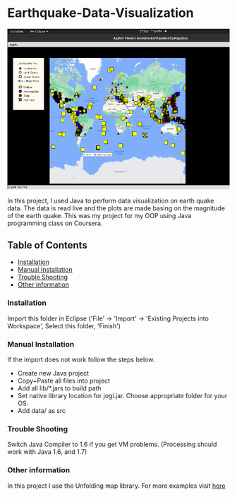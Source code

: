 # Earthquake-Data-Visualization
<img aling = "center" src="/map.png" width="700" />

In this project, I used Java to perform data visualization on earth quake data. The data is read live and the plots are made basing on the magnitude of the earth quake. This was my project for my OOP using Java programming class on Coursera.  

## Table of Contents
* [Installation](#installation)
* [Manual Installation](#manual-installation)
* [Trouble Shooting](#trouble-shooting)
* [Other information](#other-information) 


### Installation
Import this folder in Eclipse ('File' -> 'Import' -> 'Existing Projects into
Workspace', Select this folder, 'Finish')


### Manual Installation

If the import does not work follow the steps below.

- Create new Java project
- Copy+Paste all files into project
- Add all lib/*.jars to build path
- Set native library location for jogl.jar. Choose appropriate folder for your OS.
- Add data/ as src


### Trouble Shooting

Switch Java Compiler to 1.6 if you get VM problems. (Processing should work with Java 1.6, and 1.7)

### Other information
In this project I use the Unfolding map library. For more examples visit [here](http://unfoldingmaps.org)


